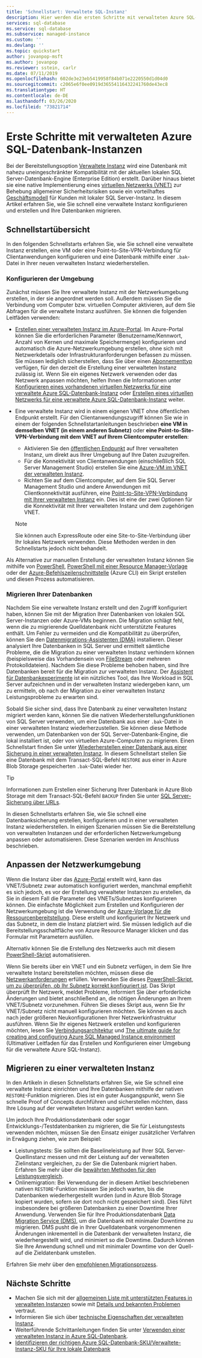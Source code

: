 ```yaml
---
title: 'Schnellstart: Verwaltete SQL-Instanz'
description: Hier werden die ersten Schritte mit verwalteten Azure SQL-Datenbank-Instanzen beschrieben.
services: sql-database
ms.service: sql-database
ms.subservice: managed-instance
ms.custom: ''
ms.devlang: ''
ms.topic: quickstart
author: jovanpop-msft
ms.author: jovanpop
ms.reviewer: sstein, carlr
ms.date: 07/11/2019
ms.openlocfilehash: 602de3e23eb5419958f84b071e2220550d1d04d0
ms.sourcegitcommit: c2065e6f0ee0919d36554116432241760de43ec8
ms.translationtype: HT
ms.contentlocale: de-DE
ms.lasthandoff: 03/26/2020
ms.locfileid: "73821714"
---
```

# <a name="getting-started-with-azure-sql-database-managed-instance"></a>Erste Schritte mit verwalteten Azure SQL-Datenbank-Instanzen

Bei der Bereitstellungsoption [Verwaltete Instanz](sql-database-managed-instance-index.yml) wird eine Datenbank mit nahezu uneingeschränkter Kompatibilität mit der aktuellen lokalen SQL Server-Datenbank-Engine (Enterprise Edition) erstellt. Darüber hinaus bietet sie eine native Implementierung eines [virtuellen Netzwerks (VNET)](../virtual-network/virtual-networks-overview.md) zur Behebung allgemeiner Sicherheitsrisiken sowie ein vorteilhaftes [Geschäftsmodell](https://azure.microsoft.com/pricing/details/sql-database/) für Kunden mit lokaler SQL Server-Instanz. In diesem Artikel erfahren Sie, wie Sie schnell eine verwaltete Instanz konfigurieren und erstellen und Ihre Datenbanken migrieren.

## <a name="quickstart-overview"></a>Schnellstartübersicht

In den folgenden Schnellstarts erfahren Sie, wie Sie schnell eine verwaltete Instanz erstellen, eine VM oder eine Point-to-Site-VPN-Verbindung für Clientanwendungen konfigurieren und eine Datenbank mithilfe einer `.bak`-Datei in Ihrer neuen verwalteten Instanz wiederherstellen.

### <a name="configure-environment"></a>Konfigurieren der Umgebung

Zunächst müssen Sie Ihre verwaltete Instanz mit der Netzwerkumgebung erstellen, in der sie angeordnet werden soll. Außerdem müssen Sie die Verbindung vom Computer bzw. virtuellen Computer aktivieren, auf dem Sie Abfragen für die verwaltete Instanz ausführen. Sie können die folgenden Leitfäden verwenden:

- [Erstellen einer verwalteten Instanz im Azure-Portal](sql-database-managed-instance-get-started.md). Im Azure-Portal können Sie die erforderlichen Parameter (Benutzername/Kennwort, Anzahl von Kernen und maximale Speichermenge) konfigurieren und automatisch die Azure-Netzwerkumgebung erstellen, ohne sich mit Netzwerkdetails oder Infrastrukturanforderungen befassen zu müssen. Sie müssen lediglich sicherstellen, dass Sie über einen [Abonnementtyp](sql-database-managed-instance-resource-limits.md#supported-subscription-types) verfügen, für den derzeit die Erstellung einer verwalteten Instanz zulässig ist. Wenn Sie ein eigenes Netzwerk verwenden oder das Netzwerk anpassen möchten, helfen Ihnen die Informationen unter [Konfigurieren eines vorhandenen virtuellen Netzwerks für eine verwaltete Azure SQL-Datenbank-Instanz](sql-database-managed-instance-configure-vnet-subnet.md) oder [Erstellen eines virtuellen Netzwerks für eine verwaltete Azure SQL-Datenbank-Instanz](sql-database-managed-instance-create-vnet-subnet.md) weiter.
- Eine verwaltete Instanz wird in einem eigenen VNET ohne öffentlichen Endpunkt erstellt. Für den Clientanwendungszugriff können Sie wie in einem der folgenden Schnellstartanleitungen beschrieben **eine VM in demselben VNET (in einem anderen Subnetz)** oder **eine Point-to-Site-VPN-Verbindung mit dem VNET auf Ihrem Clientcomputer erstellen**:
  - Aktivieren Sie den [öffentlichen Endpunkt](sql-database-managed-instance-public-endpoint-configure.md) auf Ihrer verwalteten Instanz, um direkt aus Ihrer Umgebung auf Ihre Daten zuzugreifen.
  - Für die Konnektivität von Clientanwendungen (einschließlich SQL Server Management Studio) erstellen Sie eine [Azure-VM im VNET der verwalteten Instanz](sql-database-managed-instance-configure-vm.md).
  - Richten Sie auf dem Clientcomputer, auf dem Sie SQL Server Management Studio und andere Anwendungen mit Clientkonnektivität ausführen, eine [Point-to-Site-VPN-Verbindung mit Ihrer verwalteten Instanz](sql-database-managed-instance-configure-p2s.md) ein. Dies ist eine der zwei Optionen für die Konnektivität mit Ihrer verwalteten Instanz und dem zugehörigen VNET.

  > [!NOTE]
  > Sie können auch ExpressRoute oder eine Site-to-Site-Verbindung über Ihr lokales Netzwerk verwenden. Diese Methoden werden in den Schnellstarts jedoch nicht behandelt.

Als Alternative zur manuellen Erstellung der verwalteten Instanz können Sie mithilfe von [PowerShell](scripts/sql-database-create-configure-managed-instance-powershell.md), [PowerShell mit einer Resource Manager-Vorlage](scripts/sql-managed-instance-create-powershell-azure-resource-manager-template.md) oder der [Azure-Befehlszeilenschnittstelle](https://docs.microsoft.com/cli/azure/sql/mi#az-sql-mi-create) (Azure CLI) ein Skript erstellen und diesen Prozess automatisieren.

### <a name="migrate-your-databases"></a>Migrieren Ihrer Datenbanken

Nachdem Sie eine verwaltete Instanz erstellt und den Zugriff konfiguriert haben, können Sie mit der Migration Ihrer Datenbanken von lokalen SQL Server-Instanzen oder Azure-VMs beginnen. Die Migration schlägt fehl, wenn die zu migrierende Quelldatenbank nicht unterstützte Features enthält. Um Fehler zu vermeiden und die Kompatibilität zu überprüfen, können Sie den [Datenmigrations-Assistenten (DMA)](https://www.microsoft.com/download/details.aspx?id=53595) installieren. Dieser analysiert Ihre Datenbanken in SQL Server und ermittelt sämtliche Probleme, die die Migration zu einer verwalteten Instanz verhindern können (beispielsweise das Vorhandensein von [FileStream](https://docs.microsoft.com/sql/relational-databases/blob/filestream-sql-server) oder mehreren Protokolldateien). Nachdem Sie diese Probleme behoben haben, sind Ihre Datenbanken bereit für die Migration zur verwalteten Instanz. Der [Assistent für Datenbankexperimente](https://blogs.msdn.microsoft.com/datamigration/2018/08/06/release-database-experimentation-assistant-dea-v2-6/) ist ein nützliches Tool, das Ihre Workload in SQL Server aufzeichnen und in der verwalteten Instanz wiedergeben kann, um zu ermitteln, ob nach der Migration zu einer verwalteten Instanz Leistungsprobleme zu erwarten sind.

Sobald Sie sicher sind, dass Ihre Datenbank zu einer verwalteten Instanz migriert werden kann, können Sie die nativen Wiederherstellungsfunktionen von SQL Server verwenden, um eine Datenbank aus einer `.bak`-Datei in einer verwalteten Instanz wiederherzustellen. Sie können diese Methode verwenden, um Datenbanken von der SQL Server-Datenbank-Engine, die lokal installiert ist, oder von virtuellen Azure-Computern zu migrieren. Einen Schnellstart finden Sie unter [Wiederherstellen einer Datenbank aus einer Sicherung in einer verwalteten Instanz](sql-database-managed-instance-get-started-restore.md). In diesem Schnellstart stellen Sie eine Datenbank mit dem Transact-SQL-Befehl `RESTORE` aus einer in Azure Blob Storage gespeicherten `.bak`-Datei wieder her.

> [!TIP]
> Informationen zum Erstellen einer Sicherung Ihrer Datenbank in Azure Blob Storage mit dem Transact-SQL-Befehl `BACKUP` finden Sie unter [SQL Server-Sicherung über URLs](https://docs.microsoft.com/sql/relational-databases/backup-restore/sql-server-backup-to-url).

In diesen Schnellstarts erfahren Sie, wie Sie schnell eine Datenbanksicherung erstellen, konfigurieren und in einer verwalteten Instanz wiederherstellen. In einigen Szenarien müssen Sie die Bereitstellung von verwalteten Instanzen und der erforderlichen Netzwerkumgebung anpassen oder automatisieren. Diese Szenarien werden im Anschluss beschrieben.

## <a name="customize-network-environment"></a>Anpassen der Netzwerkumgebung

Wenn die Instanz über das [Azure-Portal](sql-database-managed-instance-get-started.md) erstellt wird, kann das VNET/Subnetz zwar automatisch konfiguriert werden, manchmal empfiehlt es sich jedoch, es vor der Erstellung verwalteter Instanzen zu erstellen, da Sie in diesem Fall die Parameter des VNETs/Subnetzes konfigurieren können. Die einfachste Möglichkeit zum Erstellen und Konfigurieren der Netzwerkumgebung ist die Verwendung der [Azure-Vorlage für die Ressourcenbereitstellung](sql-database-managed-instance-create-vnet-subnet.md). Diese erstellt und konfiguriert Ihr Netzwerk und das Subnetz, in dem die Instanz platziert wird. Sie müssen lediglich auf die Bereitstellungsschaltfläche von Azure Resource Manager klicken und das Formular mit Parametern ausfüllen.

Alternativ können Sie die Erstellung des Netzwerks auch mit diesem [PowerShell-Skript](https://www.powershellmagazine.com/2018/07/23/configuring-azure-environment-to-set-up-azure-sql-database-managed-instance-preview/) automatisieren.

Wenn Sie bereits über ein VNET und ein Subnetz verfügen, in dem Sie Ihre verwaltete Instanz bereitstellen möchten, müssen diese die [Netzwerkanforderungen](sql-database-managed-instance-connectivity-architecture.md#network-requirements) erfüllen. Verwenden Sie dieses [PowerShell-Skript, um zu überprüfen, ob Ihr Subnetz korrekt konfiguriert ist](sql-database-managed-instance-configure-vnet-subnet.md). Das Skript überprüft Ihr Netzwerk, meldet Probleme, informiert Sie über erforderliche Änderungen und bietet anschließend an, die nötigen Änderungen an Ihrem VNET/Subnetz vorzunehmen. Führen Sie dieses Skript aus, wenn Sie Ihr VNET/Subnetz nicht manuell konfigurieren möchten. Sie können es auch nach jeder größeren Neukonfigurationen Ihrer Netzwerkinfrastruktur ausführen. Wenn Sie Ihr eigenes Netzwerk erstellen und konfigurieren möchten, lesen Sie [Verbindungsarchitektur](sql-database-managed-instance-connectivity-architecture.md) und [The ultimate guide for creating and configuring Azure SQL Managed Instance environment](https://medium.com/azure-sqldb-managed-instance/the-ultimate-guide-for-creating-and-configuring-azure-sql-managed-instance-environment-91ff58c0be01) (Ultimativer Leitfaden für das Erstellen und Konfigurieren einer Umgebung für die verwaltete Azure SQL-Instanz).

## <a name="migrate-to-a-managed-instance"></a>Migrieren zu einer verwalteten Instanz

In den Artikeln in diesen Schnellstarts erfahren Sie, wie Sie schnell eine verwaltete Instanz einrichten und Ihre Datenbanken mithilfe der nativen `RESTORE`-Funktion migrieren. Dies ist ein guter Ausgangspunkt, wenn Sie schnelle Proof of Concepts durchführen und sicherstellen möchten, dass Ihre Lösung auf der verwalteten Instanz ausgeführt werden kann. 

Um jedoch Ihre Produktionsdatenbank oder sogar Entwicklungs-/Testdatenbanken zu migrieren, die Sie für Leistungstests verwenden möchten, müssen Sie den Einsatz einiger zusätzlicher Verfahren in Erwägung ziehen, wie zum Beispiel:
- Leistungstests: Sie sollten die Baselineleistung auf Ihrer SQL Server-Quellinstanz messen und mit der Leistung auf der verwalteten Zielinstanz vergleichen, zu der Sie die Datenbank migriert haben. Erfahren Sie mehr über die [bewährten Methoden für den Leistungsvergleich](https://techcommunity.microsoft.com/t5/Azure-SQL-Database/The-best-practices-for-performance-comparison-between-Azure-SQL/ba-p/683210).
- Onlinemigration: Bei Verwendung der in diesem Artikel beschriebenen nativen `RESTORE`-Funktion müssen Sie jedoch warten, bis die Datenbanken wiederhergestellt wurden (und in Azure Blob Storage kopiert wurden, sofern sie dort noch nicht gespeichert sind). Dies führt insbesondere bei größeren Datenbanken zu einer Downtime Ihrer Anwendung. Verwenden Sie für Ihre Produktionsdatenbank [Data Migration Service (DMS)](https://docs.microsoft.com/azure/dms/tutorial-sql-server-to-managed-instance?toc=/azure/sql-database/toc.json), um die Datenbank mit minimaler Downtime zu migrieren. DMS pusht die in Ihrer Quelldatenbank vorgenommenen Änderungen inkrementell in die Datenbank der verwalteten Instanz, die wiederhergestellt wird, und minimiert so die Downtime. Dadurch können Sie Ihre Anwendung schnell und mit minimaler Downtime von der Quell- auf die Zieldatenbank umstellen.

Erfahren Sie mehr über den [empfohlenen Migrationsprozess](sql-database-managed-instance-migrate.md).

## <a name="next-steps"></a>Nächste Schritte

- Machen Sie sich mit der [allgemeinen Liste mit unterstützten Features in verwalteten Instanzen](sql-database-features.md) sowie mit [Details und bekannten Problemen](sql-database-managed-instance-transact-sql-information.md) vertraut.
- Informieren Sie sich über [technische Eigenschaften der verwalteten Instanz](sql-database-managed-instance-resource-limits.md#service-tier-characteristics).
- Weiterführende Schrittanleitungen finden Sie unter [Verwenden einer verwalteten Instanz in Azure SQL-Datenbank](sql-database-howto-managed-instance.md).
- [Identifizieren der richtigen Azure SQL-Datenbank-SKU/Verwaltete-Instanz-SKU für Ihre lokale Datenbank](/sql/dma/dma-sku-recommend-sql-db/)
